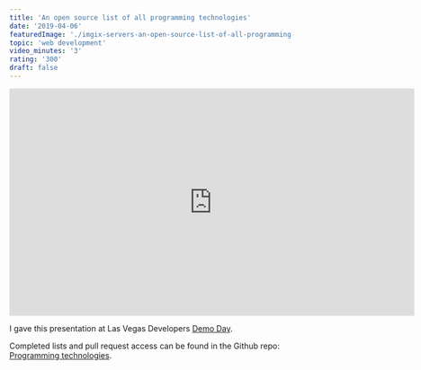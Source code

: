 ```yaml
---
title: 'An open source list of all programming technologies'
date: '2019-04-06'
featuredImage: './imgix-servers-an-open-source-list-of-all-programming-technologies-mike-zetlow.jpg'
topic: 'web development'
video_minutes: '3'
rating: '300'
draft: false
---
```


<iframe src="https://player.vimeo.com/video/332885911?color=ffffff&title=0&byline=0&portrait=0" width="720" height="405" frameborder="0" webkitallowfullscreen mozallowfullscreen allowfullscreen></iframe>

I gave this presentation at Las Vegas Developers [Demo Day](https://www.developers.vegas/).

Completed lists and pull request access can be found in the Github repo: [Programming technologies](https://github.com/149203/programmingtechnologies).
